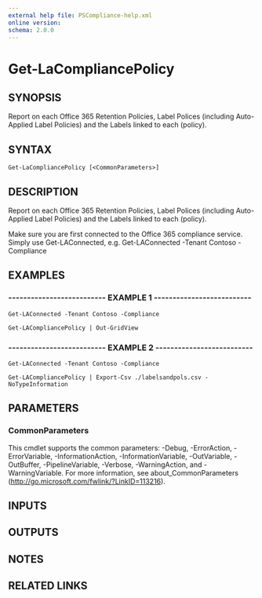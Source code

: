 ```yaml
---
external help file: PSCompliance-help.xml
online version: 
schema: 2.0.0
---
```


# Get-LaCompliancePolicy

## SYNOPSIS
Report on each Office 365 Retention Policies, Label Polices (including Auto-Applied Label Policies) and the Labels linked to each (policy).

## SYNTAX

```
Get-LaCompliancePolicy [<CommonParameters>]
```

## DESCRIPTION
Report on each Office 365 Retention Policies, Label Polices (including Auto-Applied Label Policies) and the Labels linked to each (policy).

Make sure you are first connected to the Office 365 compliance service. 
Simply use Get-LAConnected,  e.g.
Get-LAConnected -Tenant Contoso -Compliance

## EXAMPLES

### -------------------------- EXAMPLE 1 --------------------------
```
Get-LAConnected -Tenant Contoso -Compliance

Get-LACompliancePolicy | Out-GridView
```

### -------------------------- EXAMPLE 2 --------------------------
```
Get-LAConnected -Tenant Contoso -Compliance

Get-LACompliancePolicy | Export-Csv ./labelsandpols.csv -NoTypeInformation
```

## PARAMETERS

### CommonParameters
This cmdlet supports the common parameters: -Debug, -ErrorAction, -ErrorVariable, -InformationAction, -InformationVariable, -OutVariable, -OutBuffer, -PipelineVariable, -Verbose, -WarningAction, and -WarningVariable. For more information, see about_CommonParameters (http://go.microsoft.com/fwlink/?LinkID=113216).

## INPUTS

## OUTPUTS

## NOTES

## RELATED LINKS

